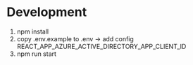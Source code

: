 # Development
1. npm install
2. copy .env.example to .env -> add config REACT_APP_AZURE_ACTIVE_DIRECTORY_APP_CLIENT_ID
3. npm run start

